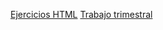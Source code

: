 [Ejercicios HTML](https://idyllic-pika-539593.netlify.app)
[Trabajo trimestral](https://deluxe-biscochitos-7a61f0.netlify.app)
